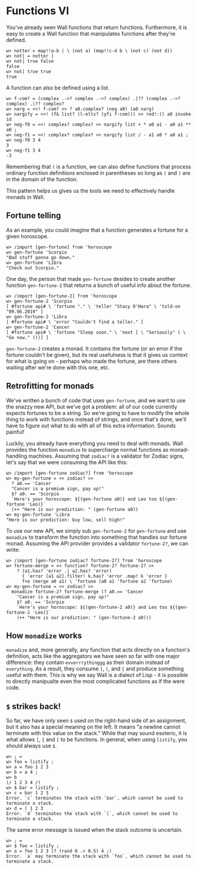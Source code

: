 # Functions VI

You've already seen Wall functions that return functions.  Furthermore, it is easy to create a Wall function that manipulates functions after they're defined.

```
w> notter = map!!a-b | \ (not a) (map!!c-d b \ (not c) (not d))
w> not| = notter |
w> not| true false
false
w> not| true true
true
```

A function can also be defined using a list.

```
w> f-com? = (complex .->? complex .->? complex) .|?? (complex .->? complex) .|?? complex?
w> narg = <<! f-com? >> ? a0.complex? (neg a0) (a0 narg)
w> nargify = <<! (f& list? (l-elts? (yfi f-com))) >> red!:() a0 invoke id
w> neg-f0 = <<! complex? complex? >> nargify list + * a0 a1 - a0 a1 ** a0 ;
w> neg-f1 = <<! complex? complex? >> nargify list / - a1 a0 * a0 a1 ;
w> neg-f0 3 4
3
w> neg-f1 3 4
-3
```

Remembering that `(` is a function, we can also define functions that process ordinary function definitions enclosed in parentheses so long as `(` and `)` are in the domain of the function.

This pattern helps us gives us the tools we need to effectively handle monads in Wall.

## Fortune telling

As an example, you could imagine that a function generates a fortune for a given horoscope.

```
w> /import [gen-fortune] from 'horoscope
w> gen-fortune 'Scorpio
"Bad stuff gonna go down."
w> gen-fortune 'Libra
"Check out Scorpio."
```

One day, the person that made `gen-fortune` desides to create another function `gen-fortune-2` that returns a bunch of useful info about the fortune.

```
w> /import [gen-fortune-2] from 'horoscope
w> gen-fortune-2 'Scorpio
[ #fortune api# \ 'fortune "." \ 'teller "Stacy O'Hara" \ 'told-on "09.06.2019" ]
w> gen-fortune-2 'Libra
[ #fortune api# \ 'error "Couldn't find a teller." ]
w> gen-fortune-2 'Cancer
[ #fortune api# \ 'fortune "Sleep soon." \ 'next [ \ "Seriously" ( \ "Go now." ())] ]
```

`gen-fortune-2` creates a monad.  It contains the fortune (or an error if the fortune couldn't be given), but its real usefulness is that it gives us context for what is going on - perhaps who made the fortune, are there others waiting after we're done with this one, etc.

## Retrofitting for monads

We've written a bunch of code that uses `gen-fortune`, and we want to use the snazzy new API, but we've got a problem: all of our code currently expects fortunes to be a string.  So we're going to have to modify the whole thing to work with functions instead of strings, and once that's done, we'll have to figure out what to do with all of this extra information.  Sounds painful!

Luckily, you already have everything you need to deal with monads.  Wall provides the function `monadize` to supercharge normal functions as monad-handling machines.  Assuming that `zodiac?` is a validator for Zodiac signs, let's say that we were consuming the API like this:

```
w> /import [gen-fortune zodiac?] from 'horoscope
w> my-gen-fortune = << zodiac? >>
  ? a0.== 'Cancer
  "Cancer is a premium sign, pay up!"
  $? a0. == 'Scorpio
  `Here's your horoscope: ${(gen-fortune a0)} and Leo too ${(gen-fortune 'Leo)}`
  (++ "Here is our prediction: " (gen-fortune a0))
w> my-gen-fortune 'Libra
"Here is our prediction: buy low, sell high!"
```

To use our new API, we simply sub `gen-fortune-2` for `gen-fortune` and use `monadize` to transform the function into something that handles our fortune monad.  Assuming the API provider provides a validator `fortune-2?`, we can write:

```
w> /import [gen-fortune zodiac? fortune-2?] from 'horoscope
w> fortune-merge = << function? fortune-2? fortune-2? >>
    ? (a1.has? 'error .| a2.has? 'error)
      { 'error [a1 a2].filter! k.has? 'error .map! k 'error }
      f+e (merge a0 a1) \ 'fortune (a0 a1 'fortune a2 'fortune)
w> my-gen-fortune = << zodiac? >>
  monadize fortune-2? fortune-merge (? a0.== 'Cancer
    "Cancer is a premium sign, pay up!"
    $? a0. == 'Scorpio
    `Here's your horoscope: ${(gen-fortune-2 a0)} and Leo too ${(gen-fortune-2 'Leo)}`
    (++ "Here is our prediction: " (gen-fortune-2 a0)))
```

## How `monadize` works

`monadize` and, more generally, any function that acts directly on a function's definition, acts like the aggregators we have seen so far with one major difference: they contain `evverrrythinggg` as their domain instead of `everything`.  As a result, they consume `[`, `(`, and `{` and produce something useful with them.  This is why we say Wall is a dialect of Lisp - it is possible to directly manipualte even the most complicated functions as if the were code.

## `$` strikes back!

So far, we have only seen `$` used on the right-hand side of an assignment, but it also has a special meaning on the left. It means "a newline cannot terminate with this value on the stack."  While that may sound esoteric, it is what allows `[`, `{` and `[` to be functions. In general, when using `listify`, you should always use `$`.

```
w> ; =
w> foo = listify ;
w> a = foo 1 2 3
w> b = a 4 ;
w> b
(/ 1 2 3 4 /)
w> $ bar = listify ;
w> c = bar 1 2 3
Error. `c` terminates the stack with `bar`, which cannot be used to terminate a stack.
w> d = ( 1 2 3
Error. `d` terminates the stack with `(`, which cannot be used to terminate a stack.
```

The same error message is issued when the stack outcome is uncertain.

```
w> ; =
w> $ foo = listify ;
w> a = foo 1 2 3 (? (rand 0 .> 0.5) 4 ;)
Error. `a` may terminate the stack with `foo`, which cannot be used to terminate a stack.
```
